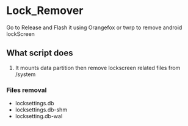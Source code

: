 # Lock_Remover

Go to Release and Flash it using Orangefox or twrp to remove android lockScreen

## What script does

1. It mounts data partition then remove lockscreen related files from /system 

### Files removal
 * locksettings.db
 * locksettings.db-shm
 * locksetting.db-wal

